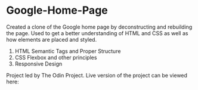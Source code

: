 # Google-Home-Page
Created a clone of the Google home page by deconstructing and rebuilding the page. 
Used to get a better understanding of HTML and CSS as well as how elements are placed and styled.
1. HTML Semantic Tags and Proper Structure
2. CSS Flexbox and other principles
3. Responsive Design

Project led by The Odin Project.
Live version of the project can be viewed here:
